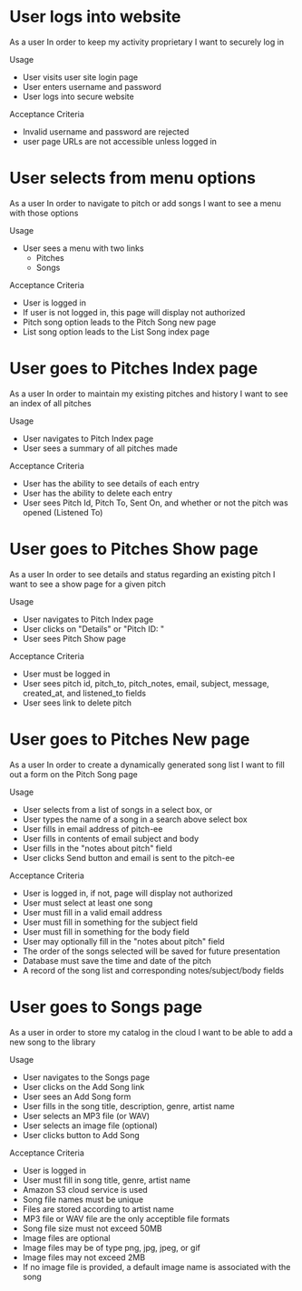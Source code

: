 # User logs into website
As a user
In order to keep my activity proprietary
I want to securely log in

Usage
* User visits user site login page
* User enters username and password
* User logs into secure website

Acceptance Criteria
* Invalid username and password are rejected
* user page URLs are not accessible unless logged in


# User selects from menu options
As a user
In order to navigate to pitch or add songs
I want to see a menu with those options

Usage
* User sees a menu with two links
  - Pitches
  - Songs

Acceptance Criteria
* User is logged in
* If user is not logged in, this page will display not authorized
* Pitch song option leads to the Pitch Song new page
* List song option leads to the List Song index page


# User goes to Pitches Index page
As a user
In order to maintain my existing pitches and history
I want to see an index of all pitches

Usage
* User navigates to Pitch Index page
* User sees a summary of all pitches made

Acceptance Criteria
* User has the ability to see details of each entry
* User has the ability to delete each entry
* User sees Pitch Id, Pitch To, Sent On, and whether or not the pitch was opened (Listened To)


# User goes to Pitches Show page
As a user
In order to see details and status regarding an existing pitch
I want to see a show page for a given pitch

Usage
* User navigates to Pitch Index page
* User clicks on "Details" or "Pitch ID: <id>"
* User sees Pitch Show page

Acceptance Criteria
* User must be logged in
* User sees pitch id, pitch_to, pitch_notes, email, subject, message, created_at, and listened_to fields
* User sees link to delete pitch


# User goes to Pitches New page
As a user
In order to create a dynamically generated song list
I want to fill out a form on the Pitch Song page

Usage
* User selects from a list of songs in a select box, or
* User types the name of a song in a search above select box
* User fills in email address of pitch-ee
* User fills in contents of email subject and body
* User fills in the "notes about pitch" field
* User clicks Send button and email is sent to the pitch-ee

Acceptance Criteria
* User is logged in, if not, page will display not authorized
* User must select at least one song
* User must fill in a valid email address
* User must fill in something for the subject field
* User must fill in something for the body field
* User may optionally fill in the "notes about pitch" field
* The order of the songs selected will be saved for future presentation
* Database must save the time and date of the pitch
* A record of the song list and corresponding notes/subject/body fields


# User goes to Songs page
As a user
in order to store my catalog in the cloud
I want to be able to add a new song to the library

Usage
* User navigates to the Songs page
* User clicks on the Add Song link
* User sees an Add Song form
* User fills in the song title, description, genre, artist name
* User selects an MP3 file (or WAV)
* User selects an image file (optional)
* User clicks button to Add Song

Acceptance Criteria
* User is logged in
* User must fill in song title, genre, artist name
* Amazon S3 cloud service is used
* Song file names must be unique
* Files are stored according to artist name
* MP3 file or WAV file are the only acceptible file formats
* Song file size must not exceed 50MB
* Image files are optional
* Image files may be of type png, jpg, jpeg, or gif
* Image files may not exceed 2MB
* If no image file is provided, a default image name is associated with the song
